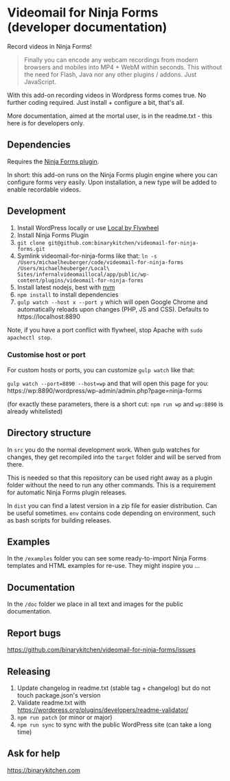 # Videomail for Ninja Forms (developer documentation)

Record videos in Ninja Forms!

> Finally you can encode any webcam recordings from modern browsers and mobiles into MP4 + WebM within seconds. This without the need for Flash, Java nor any other plugins / addons. Just JavaScript.

With this add-on recording videos in Wordpress forms comes true. No further coding required. Just install + configure a bit, that's all.

More documentation, aimed at the mortal user, is in the readme.txt - this here is for developers only.

## Dependencies

Requires the [Ninja Forms plugin](https://github.com/wpninjas/ninja-forms).

In short: this add-on runs on the Ninja Forms plugin engine where you can configure forms very easily. Upon installation, a new type will be added to enable recordable videos.

## Development

1. Install WordPress locally or use [Local by Flywheel](https://local.getflywheel.com/)
2. Install Ninja Forms Plugin
3. `git clone git@github.com:binarykitchen/videomail-for-ninja-forms.git`
4. Symlink videomail-for-ninja-forms like that: `ln -s /Users/michaelheuberger/code/videomail-for-ninja-forms /Users/michaelheuberger/Local\ Sites/infernalvideomaillocal/app/public/wp-content/plugins/videomail-for-ninja-forms`
5. Install latest nodejs, best with [nvm](https://github.com/creationix/nvm)
6. `npm install` to install dependencies
7. `gulp watch --host x --port y` which will open Google Chrome and automatically reloads upon changes (PHP, JS and CSS). Defaults to https://localhost:8890

Note, if you have a port conflict with flywheel, stop Apache with `sudo apachectl stop`.

### Customise host or port

For custom hosts or ports, you can customize `gulp watch` like that:

`gulp watch --port=8890 --host=wp` and that will open this page for you:
https://wp:8890/wordpress/wp-admin/admin.php?page=ninja-forms

(for exactly these parameters, there is a short cut: `npm run wp` and `wp:8890` is already whitelisted)

## Directory structure

In `src` you do the normal development work. When gulp watches for changes, they get recompiled into the `target` folder and will be served from there.

This is needed so that this repository can be used right away as a plugin folder without the need to run any other commands. This is a requirement for automatic Ninja Forms plugin releases.

In `dist` you can find a latest version in a zip file for easier distribution. Can be useful sometimes. `env` contains code depending on environment, such as bash scripts for building releases.

## Examples

In the `/examples` folder you can see some ready-to-import Ninja Forms templates and HTML examples for re-use. They might inspire you ...

## Documentation

In the `/doc` folder we place in all text and images for the public documentation.

## Report bugs

https://github.com/binarykitchen/videomail-for-ninja-forms/issues

## Releasing

1. Update changelog in readme.txt (stable tag + changelog) but do not touch package.json's version
2. Validate readme.txt with https://wordpress.org/plugins/developers/readme-validator/
3. `npm run patch` (or minor or major)
4. `npm run sync` to sync with the public WordPress site (can take a long time)

## Ask for help

https://binarykitchen.com
